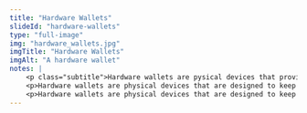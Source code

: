 ```yaml
--- 
title: "Hardware Wallets"
slideId: "hardware-wallets"
type: "full-image"
img: "hardware_wallets.jpg"
imgTitle: "Hardware Wallets"
imgAlt: "A hardware wallet"
notes: | 
    <p class="subtitle">Hardware wallets are pysical devices that provide a secure option for storing cryptocurrency.</p>
    <p>Hardware wallets are physical devices that are designed to keep your private keys from ever being exposed via the internet. They usually are fairly small, mainly handheld, but come in different shapes and sizes. Hardware wallets are an example of cold storage, as they are designed for maximum security, even if that means sacrificing some transactability. </p>
    <p>Hardware wallets are physical devices that are designed to keep your private keys from ever being exposed via the internet. They usually are fairly small, mainly handheld, but come in different shapes and sizes. Hardware wallets are an example of cold storage, as they are designed for maximum security, even if that means sacrificing some transactability. </p>
---
```

